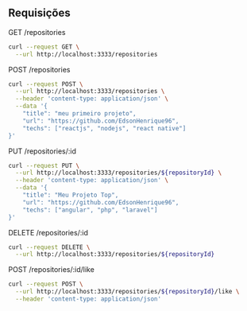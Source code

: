 ## Requisições

GET /repositories
```bash
curl --request GET \
  --url http://localhost:3333/repositories
```

POST /repositories
```bash
curl --request POST \
  --url http://localhost:3333/repositories \
  --header 'content-type: application/json' \
  --data '{
	"title": "meu primeiro projeto",
	"url": "https://github.com/EdsonHenrique96",
	"techs": ["reactjs", "nodejs", "react native"]
}'
```

PUT /repositories/:id
```bash
curl --request PUT \
  --url http://localhost:3333/repositories/${repositoryId} \
  --header 'content-type: application/json' \
  --data '{
	"title": "Meu Projeto Top",
	"url": "https://github.com/EdsonHenrique96",
	"techs": ["angular", "php", "laravel"]
}'
```

DELETE /repositories/:id
```bash
curl --request DELETE \
  --url http://localhost:3333/repositories/${repositoryId}
```

POST /repositories/:id/like
```bash
curl --request POST \
  --url http://localhost:3333/repositories/${repositoryId}/like \
  --header 'content-type: application/json'
```